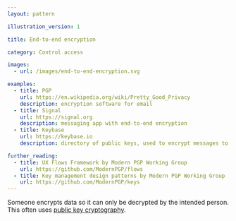 ```yaml
---
layout: pattern

illustration_version: 1

title: End-to-end encryption

category: Control access

images:
  - url: /images/end-to-end-encryption.svg

examples:
  - title: PGP
    url: https://en.wikipedia.org/wiki/Pretty_Good_Privacy
    description: encryption software for email
  - title: Signal
    url: https://signal.org
    description: messaging app with end-to-end encryption
  - title: Keybase
    url: https://keybase.io
    description: directory of public keys, used to encrypt messages to specific people

further_reading:
  - title: UX Flows Framework by Modern PGP Working Group
    url: https://github.com/ModernPGP/flows
  - title: Key management design patterns by Modern PGP Working Group
    url: https://github.com/ModernPGP/keys
---
```


Someone encrypts data so it can only be decrypted by the intended person. This often uses [public key cryptography](https://en.wikipedia.org/wiki/Public-key_cryptography).
